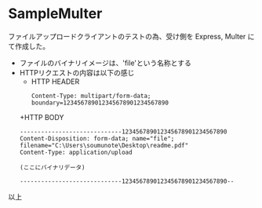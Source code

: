 # SampleMulter
ファイルアップロードクライアントのテストの為、受け側を Express, Multer にて作成した。  
- ファイルのバイナリイメージは、'file'という名称とする
- HTTPリクエストの内容は以下の感じ
  + HTTP HEADER
    ```
    Content-Type: multipart/form-data; boundary=123456789012345678901234567890
    ```
  +HTTP BODY
    ```
    -----------------------------123456789012345678901234567890
    Content-Disposition: form-data; name="file"; filename="C:\Users\soumunote\Desktop\readme.pdf"
    Content-Type: application/upload

    (ここにバイナリデータ)

    -----------------------------123456789012345678901234567890--
    ```
以上
